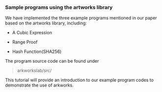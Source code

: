 ### Sample programs using the artworks library

We have implemented the three example programs mentioned in our paper based on the artworks library, including:

* A Cubic Expression

* Range Proof

* Hash Function(SHA256)

The program source code can be found under

> arkworkslab/src/

This tutorial will provide an introduction to our example program codes to demonstrate the use of arkworks.
